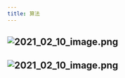 ```yaml
---
title: 算法
---
```


## ![2021_02_10_image.png](https://cdn.logseq.com/%2F7aa8ab99-753a-4230-847b-43a1c3a3ef47e7f973d9-8c1e-44d3-8def-8dd40807d4322021_02_10_image.png?Expires=4766540764&Signature=UCptHEmooovTYzMwQa9gIIdvsBaz~3hgI5l4OiIN69Gw3nBwO6nSMTDj5nyu2H7zI7Pq7Xk320ZERnAhK60uN4A-ljGr-W2YexRumvR58i48H7Opyuq5pzUPIHPGFSmqfwtWtjlfM0~3OvNlD41El2P8Q4YZT~g-udllZNb3Y1YcBnIjv0j49SY8WX22WQnd3Qo10WDRHqFGIThhC8ApveLpOjEF6c8ckH28lGgMrksRYn3T4IV0fWyyZ1aoyxU01FMjb7rQpf64BAUXxLKHzpFBIbxhKZ4L8SfBskhgJBF2QV-5ktK3V8OtmgyquT-Sctzkfd1k4eLazayYUO4JTA__&Key-Pair-Id=APKAJE5CCD6X7MP6PTEA)
##
##
## ![2021_02_10_image.png](https://cdn.logseq.com/%2F7aa8ab99-753a-4230-847b-43a1c3a3ef47eb5a9705-ca4c-4a7d-97fa-bec60e36183d2021_02_10_image.png?Expires=4766540784&Signature=mfe72UaDzg3oH65WT56heZoZ82o4ouEyurm~k6577IJ7RtQwjj9tQVgBqbuwhBtrvRDkM8OAhGqppZulQCyUGCq3lS4cIGSsR14Pep8R78MMJu0EgzLk7Y93zLRgf2u96RIVakKsRGtV-mQMIGdY3mxmoUDGTLcBoYvv810GLsLzr77TtDXflKz5cxyRrqgE5rXQj2paBs-GvkACYDPjl2xP363MrCCo-xaeGbHY2weZJWUyNKScnWpA2naZSk7l5TFlRA5S6RYqXxcf0WVjK57PE8s~TpN650aHn5xjyU6o~VlJLvL73Do8R-IOd2ajbY-mXgZ7mIX~ZNLTKPONNw__&Key-Pair-Id=APKAJE5CCD6X7MP6PTEA)
##
##
##
##
